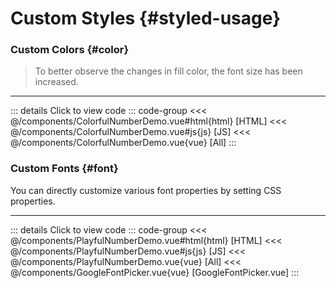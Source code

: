 <script setup>
import DemoContainer from "../../../components/DemoContainer.vue";
import ColorfulNumberDemo from "../../../components/ColorfulNumberDemo.vue";
import PlayfulNumberDemo from "../../../components/PlayfulNumberDemo.vue";
</script>

# Custom Styles {#styled-usage}

### Custom Colors {#color}

> To better observe the changes in fill color, the font size has been increased.

<DemoContainer title="Custom Colors">
<ColorfulNumberDemo />
<hr />

::: details Click to view code
::: code-group
<<< @/components/ColorfulNumberDemo.vue#html{html} [HTML]
<<< @/components/ColorfulNumberDemo.vue#js{js} [JS]
<<< @/components/ColorfulNumberDemo.vue{vue} [All]
:::

</DemoContainer>

### Custom Fonts {#font}

You can directly customize various font properties by setting CSS properties.

<DemoContainer title="Custom Fonts">
<PlayfulNumberDemo />
<hr />

::: details Click to view code
::: code-group
<<< @/components/PlayfulNumberDemo.vue#html{html} [HTML]
<<< @/components/PlayfulNumberDemo.vue#js{js} [JS]
<<< @/components/PlayfulNumberDemo.vue{vue} [All]
<<< @/components/GoogleFontPicker.vue{vue} [GoogleFontPicker.vue]
:::

</DemoContainer>